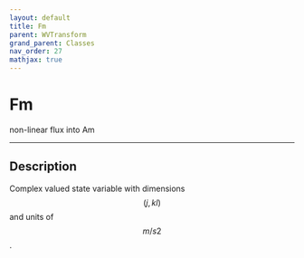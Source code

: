 ```yaml
---
layout: default
title: Fm
parent: WVTransform
grand_parent: Classes
nav_order: 27
mathjax: true
---
```


#  Fm

non-linear flux into Am


---

## Description
Complex valued state variable with dimensions $$(j,kl)$$ and units of $$m/s2$$.

